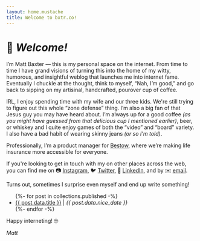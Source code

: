 ```yaml
---
layout: home.mustache
title: Welcome to bxtr.co!
---
```

# 👋 _Welcome!_

I’m Matt Baxter — this is my personal space on the internet. From time to time I have grand visions of turning this into the home of my witty, humorous, and insightful weblog that launches me into internet fame. Eventually I chuckle at the thought, think to myself, “Nah, I’m good,” and go back to sipping on my artisinal, handcrafted, pourover cup of coffee.

IRL, I enjoy spending time with my wife and our three kids. We're still trying to figure out this whole “zone defense” thing. I’m also a big fan of that Jesus guy you may have heard about. I’m always up for a good coffee _(as you might have guessed from that delicious cup I mentioned earlier)_, beer, or whiskey and I quite enjoy games of both the “video” and “board” variety. I also have a bad habit of wearing skinny jeans _(or so I'm told)_.

Professionally, I’m a product manager for [Bestow](https://bestow.com/ "Bestow"), where we’re making life insurance more accessible for everyone.

If you're looking to get in touch with my on other places across the web, you can find me on <span style="white-space: nowrap;">📷 [Instagram](https://www.instagram.com/mbxtr "@mbxtr on Instagram"), <span style="white-space: nowrap;">🐦 [Twitter](https://www.twitter.com/mbxtr "@mbxtr on Twitter"), <span style="white-space: nowrap;">💼 [LinkedIn](http://www.linkedin.com/in/mbxtr/en)</span>, and by <span style="white-space: nowrap;">✉️ [email](mailto:matt.baxter@gmail.com)</span>.

Turns out, sometimes I surprise even myself and end up write something!

<ul>
{%- for post in collections.published -%}
  <li><a href="{{ post.url }}">{{ post.data.title }}</a> | <em>{{ post.data.nice_date }}</em></li>
{%- endfor -%}
</ul>

Happy interneting! 🤓

_Matt_